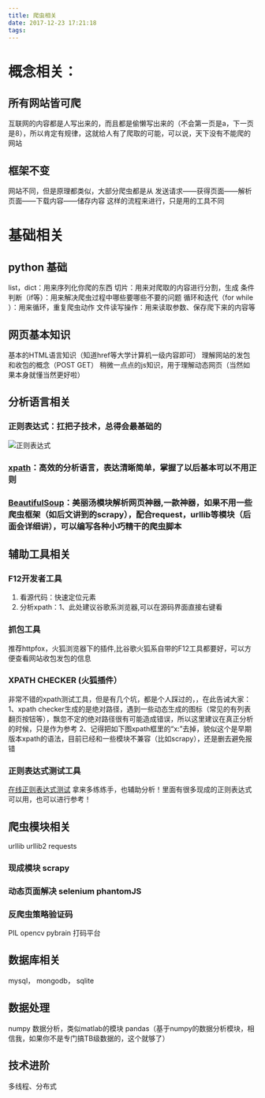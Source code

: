 ```yaml
---
title: 爬虫相关
date: 2017-12-23 17:21:18
tags:
---
```


# 概念相关：

## 所有网站皆可爬

互联网的内容都是人写出来的，而且都是偷懒写出来的（不会第一页是a，下一页是8），所以肯定有规律，这就给人有了爬取的可能，可以说，天下没有不能爬的网站

## 框架不变

网站不同，但是原理都类似，大部分爬虫都是从 发送请求——获得页面——解析页面——下载内容——储存内容 这样的流程来进行，只是用的工具不同

# 基础相关

## python 基础

list，dict：用来序列化你爬的东西
切片：用来对爬取的内容进行分割，生成
条件判断（if等）：用来解决爬虫过程中哪些要哪些不要的问题
循环和迭代（for while ）：用来循环，重复爬虫动作
文件读写操作：用来读取参数、保存爬下来的内容等

## 网页基本知识

基本的HTML语言知识（知道href等大学计算机一级内容即可）
理解网站的发包和收包的概念（POST GET）
稍微一点点的js知识，用于理解动态网页（当然如果本身就懂当然更好啦）

## 分析语言相关

### 正则表达式：扛把子技术，总得会最基础的

![正则表达式](/images/爬虫相关/正则.jpg)

### [xpath](http://www.w3school.com.cn/xpath/)：高效的分析语言，表达清晰简单，掌握了以后基本可以不用正则

### [BeautifulSoup](http://beautifulsoup.readthedocs.io/zh_CN/latest/)：美丽汤模块解析网页神器,一款神器，如果不用一些爬虫框架（如后文讲到的scrapy），配合request，urllib等模块（后面会详细讲），可以编写各种小巧精干的爬虫脚本

## 辅助工具相关

### F12开发者工具

1. 看源代码：快速定位元素
2. 分析xpath：1、此处建议谷歌系浏览器,可以在源码界面直接右键看

### 抓包工具

推荐httpfox，火狐浏览器下的插件,比谷歌火狐系自带的F12工具都要好，可以方便查看网站收包发包的信息

### XPATH CHECKER (火狐插件）

非常不错的xpath测试工具，但是有几个坑，都是个人踩过的，，在此告诫大家：     1、xpath checker生成的是绝对路径，遇到一些动态生成的图标（常见的有列表翻页按钮等），飘忽不定的绝对路径很有可能造成错误，所以这里建议在真正分析的时候，只是作为参考     2、记得把如下图xpath框里的“x:”去掉，貌似这个是早期版本xpath的语法，目前已经和一些模块不兼容（比如scrapy），还是删去避免报错

### 正则表达式测试工具

[在线正则表达式测试](http://tool.oschina.net/regex/)
拿来多练练手，也辅助分析！里面有很多现成的正则表达式可以用，也可以进行参考！

## 爬虫模块相关

urllib urllib2 requests 

### 现成模块 scrapy

### 动态页面解决 selenium phantomJS

### 反爬虫策略验证码 

PIL opencv pybrain 打码平台

## 数据库相关

mysql， mongodb， sqlite

## 数据处理

numpy 数据分析，类似matlab的模块
pandas（基于numpy的数据分析模块，相信我，如果你不是专门搞TB级数据的，这个就够了）

## 技术进阶

多线程、分布式


